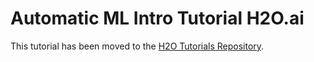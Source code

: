 # Automatic ML Intro Tutorial H2O.ai

This tutorial has been moved to the [H2O Tutorials Repository](https://github.com/h2oai/tutorials/blob/master/DriverlessAI/automatic-ml-intro-tutorial/automtic-ml-intro-tutorial.md).
